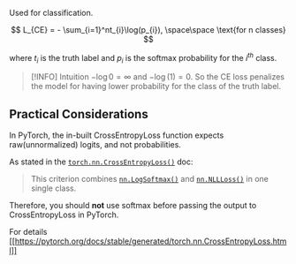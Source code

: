 Used for classification.

$$
L_{CE} = - \sum_{i=1}^nt_{i}\log(p_{i}), \space\space \text{for n classes}
$$

where $t_i$ is the truth label and $p_i$ is the softmax probability for the $i^{th}$ class.

> [!INFO] Intuition
>  $-\log{0} = \infty$ and $-\log(1) = 0$.  So the CE loss penalizes the model for having lower probability for the class of the truth label. 

## Practical Considerations

In PyTorch, the in-built CrossEntropyLoss function expects raw(unnormalized) logits, and not probabilities. 

As stated in the [`torch.nn.CrossEntropyLoss()`](https://pytorch.org/docs/stable/generated/torch.nn.CrossEntropyLoss.html#torch.nn.CrossEntropyLoss) doc:

> This criterion combines [`nn.LogSoftmax()`](https://pytorch.org/docs/stable/generated/torch.nn.LogSoftmax.html) and [`nn.NLLLoss()`](https://pytorch.org/docs/stable/generated/torch.nn.NLLLoss.html) in one single class.

Therefore, you should **not** use softmax before passing the output to CrossEntropyLoss in PyTorch.

For details
[[https://pytorch.org/docs/stable/generated/torch.nn.CrossEntropyLoss.html]]
